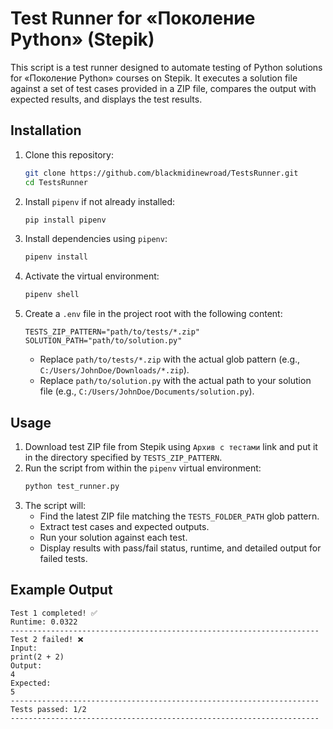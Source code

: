 # Test Runner for «Поколение Python» (Stepik)

This script is a test runner designed to automate testing of Python solutions for «Поколение Python» courses on Stepik. It executes a solution file against a set of test cases provided in a ZIP file, compares the output with expected results, and displays the test results.

## Installation
1. Clone this repository:
   ```bash
   git clone https://github.com/blackmidinewroad/TestsRunner.git
   cd TestsRunner
   ```
2. Install `pipenv` if not already installed:
   ```bash
   pip install pipenv
   ```
3. Install dependencies using `pipenv`:
   ```bash
   pipenv install
   ```
4. Activate the virtual environment:
   ```bash
   pipenv shell
   ```
5. Create a `.env` file in the project root with the following content:
   ```env
   TESTS_ZIP_PATTERN="path/to/tests/*.zip"
   SOLUTION_PATH="path/to/solution.py"
   ```
   - Replace `path/to/tests/*.zip` with the actual glob pattern (e.g., `C:/Users/JohnDoe/Downloads/*.zip`).
   - Replace `path/to/solution.py` with the actual path to your solution file (e.g., `C:/Users/JohnDoe/Documents/solution.py`).

## Usage
1. Download test ZIP file from Stepik using `Архив с тестами` link and put it in the directory specified by `TESTS_ZIP_PATTERN`.
2. Run the script from within the `pipenv` virtual environment:
   ```bash
   python test_runner.py
   ```
3. The script will:
   - Find the latest ZIP file matching the `TESTS_FOLDER_PATH` glob pattern.
   - Extract test cases and expected outputs.
   - Run your solution against each test.
   - Display results with pass/fail status, runtime, and detailed output for failed tests.

## Example Output
```
Test 1 completed! ✅
Runtime: 0.0322
---------------------------------------------------------------------
Test 2 failed! ❌
Input:
print(2 + 2)
Output:
4
Expected:
5
---------------------------------------------------------------------
Tests passed: 1/2
---------------------------------------------------------------------
```